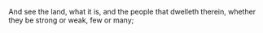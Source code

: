 And see the land, what it is, and the people that dwelleth therein, whether they be strong or weak, few or many;
